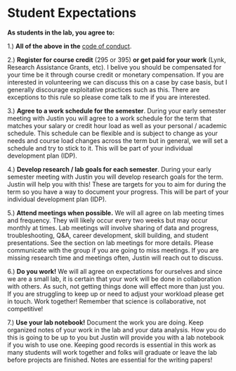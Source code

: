 # Student Expectations

**As students in the lab, you agree to:**&#x20;

1.) **All of the above in the** [code of conduct](code-of-conduct-and-community-guidelines.md).

2.) **Register for course credit** (295 or 395) **or get paid for your work** (Lynk, Research Assistance Grants, etc). I belive you should be compensated for your time be it through course credit or monetary compensation. If you are interested in volunteering we can discuss this on a case by case basis, but I generally discourage exploitative practices such as this. There are exceptions to this rule so please come talk to me if you are interested.&#x20;

3.) **Agree to a work schedule for the semester**. During your early semester meeting with Justin you will agree to a work schedule for the term that matches your salary or credit hour load as well as your personal / academic schedule. This schedule can be flexible and is subject to change as your needs and course load changes across the term but in general, we will set a schedule and try to stick to it. This will be part of your individual development plan (IDP).&#x20;

4.) **Develop research / lab goals for each semester**. During your early semester meeting with Justin you will develop research goals for the term. Justin will help you with this! These are targets for you to aim for during the term so you have a way to document your progress. This will be part of your individual development plan (IDP).&#x20;

5.) **Attend meetings when possible.** We will all agree on lab meeting times and frequency. They will likely occur every two weeks but may occur monthly at times. Lab meetings will involve sharing of data and progress, troubleshooting, Q\&A, career development, skill building, and student presentations. See the section on lab meetings for more details. Please communicate with the group if you are going to miss meetings. If you are missing research time and meetings often, Justin will reach out to discuss.&#x20;

6.) **Do you work!** We will all agree on expectations for ourselves and since we are a small lab, it is certain that your work will be done in collaboration with others. As such, not getting things done will effect more than just you. If you are struggling to keep up or need to adjust your workload please get in touch. Work together! Remember that science is collaborative, not competitive!

7.) **Use your lab notebook!** Document the work you are doing. Keep organized notes of your work in the lab and your data analysis. How you do this is going to be up to you but Justin will provide you with a lab notebook if you wish to use one. Keeping good records is essential in this work as many students will work together and folks will graduate or leave the lab before projects are finished. Notes are essential for the writing papers!
